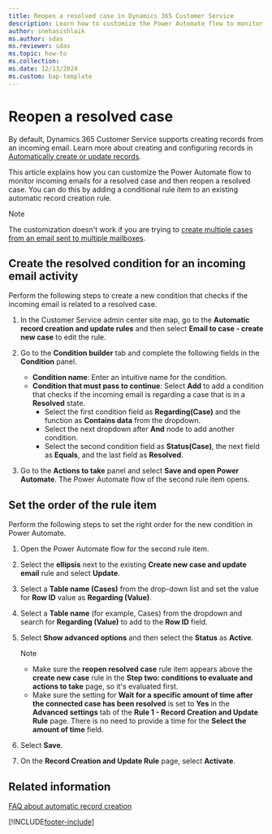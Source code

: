 ```yaml
---
title: Reopen a resolved case in Dynamics 365 Customer Service
description: Learn how to customize the Power Automate flow to monitor incoming emails for a resolved case and then reopen a resolved case.
author: snehasishlaik 
ms.author: sdas 
ms.reviewer: sdas
ms.topic: how-to 
ms.collection: 
ms.date: 12/13/2024
ms.custom: bap-template 
---
```



# Reopen a resolved case

By default, Dynamics 365 Customer Service supports creating records from an incoming email. Learn more about creating and configuring records in [Automatically create or update records](automatically-create-update-records.md).


This article explains how you can customize the Power Automate flow to monitor incoming emails for a resolved case and then reopen a resolved case. You can do this by adding a conditional rule item to an existing automatic record creation rule.

> [!NOTE]
> The customization doesn't work if you are trying to [create multiple cases from an email sent to multiple mailboxes](arc-multiple-cases.md#enable-creation-of-multiple-cases-from-an-email-sent-to-multiple-mailboxes).


## Create the resolved condition for an incoming email activity

Perform the following steps to create a new condition that checks if the incoming email is related to a resolved case.

1.  In the Customer Service admin center site map, go to the **Automatic record creation and update rules** and then select **Email to case - create new case** to edit the rule.

1. Go to the **Condition builder** tab and complete the following fields in the **Condition** panel.

    - **Condition name**: Enter an intuitive name for the condition.
    - **Condition that must pass to continue**: Select **Add** to add a condition that checks if the incoming email is regarding a case that is in a **Resolved** state. 
        - Select the first condition field as **Regarding(Case)** and the function as **Contains data** from the dropdown.
        - Select the next dropdown after **And** node to add another condition.
        - Select the second condition field as **Status(Case)**, the next field as **Equals**, and the last field as **Resolved**.

1. Go to the **Actions to take** panel and select **Save and open Power Automate**. The Power Automate flow of the second rule item opens.


## Set the order of the rule item

Perform the following steps to set the right order for the new condition in Power Automate.

1. Open the Power Automate flow for the second rule item.

1. Select the **ellipsis** next to the existing **Create new case and update email** rule and select **Update**.

1. Select a **Table name (Cases)** from the drop-down list and set the value for **Row ID** value as **Regarding (Value)**.

1. Select a **Table name** (for example, Cases) from the dropdown and search for **Regarding (Value)** to add to the **Row ID** field.

1. Select **Show advanced options** and then select the **Status** as **Active**.

    > [!NOTE]
    > - Make sure the **reopen resolved case** rule item appears above the **create new case** rule in the **Step two: conditions to evaluate and actions to take** page, so it's evaluated first.
    > - Make sure the setting for **Wait for a specific amount of time after the connected case has been resolved** is set to **Yes** in the **Advanced settings** tab of the **Rule 1 - Record Creation and Update Rule** page. There is no need to provide a time for the **Select the amount of time** field.
1. Select **Save**. 

1. On the **Record Creation and Update Rule** page, select **Activate**.



## Related information
 
[FAQ about automatic record creation](arc-faqs.md)

[!INCLUDE[footer-include](../../includes/footer-banner.md)]